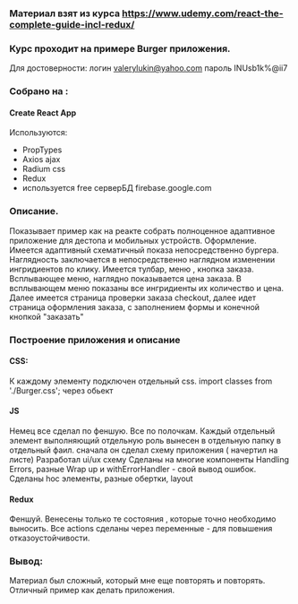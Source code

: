 ### Материал взят из курса https://www.udemy.com/react-the-complete-guide-incl-redux/

### Курс проходит на примере Burger приложения. 
Для достоверности: логин valerylukin@yahoo.com пароль INUsb1k%@ii7

### Собрано на : 
#### Create React App 
Используются:
* PropTypes 
* Axios ajax
* Radium css
* Redux
* используется free серверБД firebase.google.com

### Описание. 
Показывает пример как на реакте собрать полноценное адаптивное приложение для дестопа и мобильных устройств. Оформление. Имеется адаптивный схематичный показа непосредственно бургера. Наглядность заключается в непосредственно наглядном изменении ингридиентов по клику. Имеется тулбар, меню , кнопка заказа. Всплывающее меню, наглядно показывается цена заказа. В всплывающем меню показаны все ингридиенты их количество и цена. Далее имеется страница проверки заказа checkout, далее идет страница оформления заказа, с заполнением формы и конечной кнопкой "заказать"

### Построение приложения и описание
#### CSS: 
К каждому элементу подключен отдельный css. import classes from './Burger.css'; через обьект
#### JS

Немец все сделал по феншую. Все по полочкам.
Каждый отдельный элемент выполняющий отдельную роль вынесен в отдельную папку в отдельный фаил.
сначала он сделал схему приложения ( начертил на листе)
Разработал ui/ux схему
Сделаны на многие компоненты Handling Errors, разные Wrap up и withErrorHandler - свой вывод ошибок.
Сделаны hoc элементы, разные обертки, layout
#### Redux 
Феншуй.
Венесены только те состояния , которые точно необходимо выносить. 
Все actions сделаны через переменные - для повышения отказоустойчивости. 

### Вывод:
Материал был сложный, который мне еще повторять и повторять.
Отличный пример как делать приложения. 
